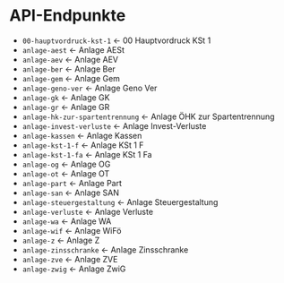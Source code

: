 # API-Endpunkte

- `00-hauptvordruck-kst-1` ← 00 Hauptvordruck KSt 1
- `anlage-aest` ← Anlage AESt
- `anlage-aev` ← Anlage AEV
- `anlage-ber` ← Anlage Ber
- `anlage-gem` ← Anlage Gem
- `anlage-geno-ver` ← Anlage Geno Ver
- `anlage-gk` ← Anlage GK
- `anlage-gr` ← Anlage GR
- `anlage-hk-zur-spartentrennung` ← Anlage ÖHK zur Spartentrennung
- `anlage-invest-verluste` ← Anlage Invest-Verluste
- `anlage-kassen` ← Anlage Kassen
- `anlage-kst-1-f` ← Anlage KSt 1 F
- `anlage-kst-1-fa` ← Anlage KSt 1 Fa
- `anlage-og` ← Anlage OG
- `anlage-ot` ← Anlage OT
- `anlage-part` ← Anlage Part
- `anlage-san` ← Anlage SAN
- `anlage-steuergestaltung` ← Anlage Steuergestaltung
- `anlage-verluste` ← Anlage Verluste
- `anlage-wa` ← Anlage WA
- `anlage-wif` ← Anlage WiFö
- `anlage-z` ← Anlage Z
- `anlage-zinsschranke` ← Anlage Zinsschranke
- `anlage-zve` ← Anlage ZVE
- `anlage-zwig` ← Anlage ZwiG